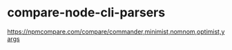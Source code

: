 # compare-node-cli-parsers

https://npmcompare.com/compare/commander,minimist,nomnom,optimist,yargs
